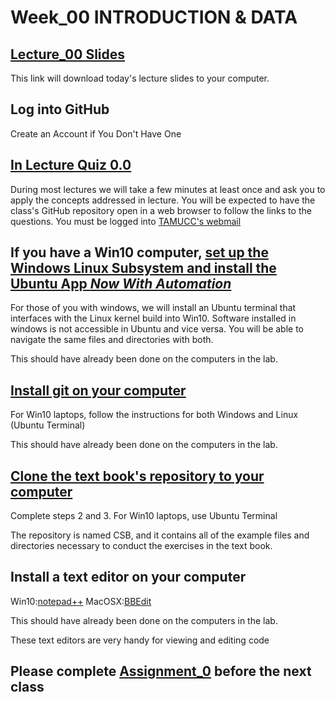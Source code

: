 # Week_00 INTRODUCTION & DATA
## [Lecture_00 Slides](https://github.com/tamucc-comp-bio/fall_2019/blob/master/lectures/Lecture00_Overview_BigData.pdf)

This link will download today's lecture slides to your computer.

## Log into GitHub
Create an Account if You Don't Have One

## [In Lecture Quiz 0.0](https://forms.office.com/Pages/ResponsePage.aspx?id=8frLNKZngUepylFOslULZlFZdbyVx8RLiPt1GobhHnlUMlExSEtYN0pTTFVXUzJJUlpYRUNGQzU1Ti4u)
During most lectures we will take a few minutes at least once and ask you to apply the concepts addressed in lecture. You will be expected to have the class's GitHub repository open in a web browser to follow the links to the questions.  You must be logged into [TAMUCC's webmail](https://outlook.tamucc.edu)


## If you have a Win10 computer, [set up the Windows Linux Subsystem and install the Ubuntu App *_**Now With Automation**_*](https://github.com/cbirdlab/wlsUBUNTU_settings/blob/master/InstallLinuxOnWindows_Automated.pdf)
For those of you with windows, we will install an Ubuntu terminal that interfaces with the Linux kernel build into Win10.  Software installed in windows is not accessible in Ubuntu and vice versa.  You will be able to navigate the same files and directories with both. 

This should have already been done on the computers in the lab.

## [Install git on your computer](https://computingskillsforbiologists.com/setup/)
For Win10 laptops, follow the instructions for both Windows and Linux (Ubuntu Terminal)

This should have already been done on the computers in the lab.

## [Clone the text book's repository to your computer](https://computingskillsforbiologists.com/setup/)
Complete steps 2 and 3. For Win10 laptops, use Ubuntu Terminal

The repository is named CSB, and it contains all of the example files and directories necessary to conduct the exercises in the text book.

## Install a text editor on your computer
Win10:[notepad++](https://notepad-plus-plus.org/download/v7.7.1.html)	MacOSX:[BBEdit](https://www.barebones.com/products/textwrangler/download.html)

This should have already been done on the computers in the lab.

These text editors are very handy for viewing and editing code

## Please complete [Assignment_0](https://github.com/tamucc-comp-bio/fall_2019/blob/master/assignments/assignment_0.md) before the next class
